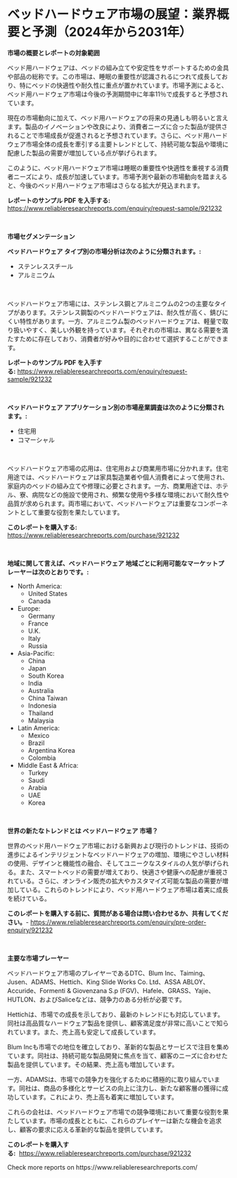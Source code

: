 <p><h1>ベッドハードウェア市場の展望：業界概要と予測（2024年から2031年）</h1></p><p><strong>市場の概要とレポートの対象範囲</strong></p>
<p><p>ベッド用ハードウェアは、ベッドの組み立てや安定性をサポートするための金具や部品の総称です。この市場は、睡眠の重要性が認識されるにつれて成長しており、特にベッドの快適性や耐久性に重点が置かれています。市場予測によると、ベッド用ハードウェア市場は今後の予測期間中に年率11％で成長すると予想されています。</p><p>現在の市場動向に加えて、ベッド用ハードウェアの将来の見通しも明るいと言えます。製品のイノベーションや改良により、消費者ニーズに合った製品が提供されることで市場成長が促進されると予想されています。さらに、ベッド用ハードウェア市場全体の成長を牽引する主要トレンドとして、持続可能な製品や環境に配慮した製品の需要が増加している点が挙げられます。</p><p>このように、ベッド用ハードウェア市場は睡眠の重要性や快適性を重視する消費者ニーズにより、成長が加速しています。市場予測や最新の市場動向を踏まえると、今後のベッド用ハードウェア市場はさらなる拡大が見込まれます。</p></p>
<p><strong>レポートのサンプル PDF を入手する:</strong> <a href="https://www.reliableresearchreports.com/enquiry/request-sample/921232">https://www.reliableresearchreports.com/enquiry/request-sample/921232</a></p>
<p>&nbsp;</p>
<p><strong>市場セグメンテーション</strong></p>
<p><strong>ベッドハードウェア タイプ別の市場分析は次のように分類されます。:</strong></p>
<p><ul><li>ステンレススチール</li><li>アルミニウム</li></ul></p>
<p>&nbsp;</p>
<p><p>ベッドハードウェア市場には、ステンレス鋼とアルミニウムの2つの主要なタイプがあります。ステンレス鋼製のベッドハードウェアは、耐久性が高く、錆びにくい特性があります。一方、アルミニウム製のベッドハードウェアは、軽量で取り扱いやすく、美しい外観を持っています。それぞれの市場は、異なる需要を満たすために存在しており、消費者が好みや目的に合わせて選択することができます。</p></p>
<p><strong>レポートのサンプル PDF を入手する:</strong>&nbsp;<a href="https://www.reliableresearchreports.com/enquiry/request-sample/921232">https://www.reliableresearchreports.com/enquiry/request-sample/921232</a></p>
<p>&nbsp;</p>
<p><strong> ベッドハードウェア アプリケーション別の市場産業調査は次のように分類されます。:</strong></p>
<p><ul><li>住宅用</li><li>コマーシャル</li></ul></p>
<p>&nbsp;</p>
<p><p>ベッドハードウェア市場の応用は、住宅用および商業用市場に分かれます。住宅用途では、ベッドハードウェアは家具製造業者や個人消費者によって使用され、家庭内のベッドの組み立てや修理に必要とされます。一方、商業用途では、ホテル、寮、病院などの施設で使用され、頻繁な使用や多様な環境において耐久性や品質が求められます。両市場において、ベッドハードウェアは重要なコンポーネントとして重要な役割を果たしています。</p></p>
<p><strong>このレポートを購入する:</strong>&nbsp; <a href="https://www.reliableresearchreports.com/purchase/921232">https://www.reliableresearchreports.com/purchase/921232</a></p>
<p>&nbsp;</p>
<p><strong>地域に関して言えば、ベッドハードウェア 地域ごとに利用可能なマーケットプレーヤーは次のとおりです。:</strong></p>
<p><ul>
    <li>
        North America:
        <ul>
            <li>United States</li>
            <li>Canada</li>
        </ul>
    </li>
    <li>
        Europe:
        <ul>
            <li>Germany</li>
            <li>France</li>
            <li>U.K.</li>
            <li>Italy</li>
            <li>Russia</li>
        </ul>
    </li>
    <li>
        Asia-Pacific:
        <ul>
            <li>China</li>
            <li>Japan</li>
            <li>South Korea</li>
            <li>India</li>
            <li>Australia</li>
            <li>China Taiwan</li>
            <li>Indonesia</li>
            <li>Thailand</li>
            <li>Malaysia</li>
        </ul>
    </li>
    <li>
        Latin America:
        <ul>
            <li>Mexico</li>
            <li>Brazil</li>
            <li>Argentina Korea</li>
            <li>Colombia</li>
        </ul>
    </li>
    <li>
        Middle East & Africa:
        <ul>
            <li>Turkey</li>
            <li>Saudi</li>
            <li>Arabia</li>
            <li>UAE</li>
            <li>Korea</li>
        </ul>
    </li>
    </ul></p>
<p>&nbsp;</p>
<p><strong>世界の新たなトレンドとは ベッドハードウェア 市場？</strong></p>
<p><p>世界のベッド用ハードウェア市場における新興および現行のトレンドは、技術の進歩によるインテリジェントなベッドハードウェアの増加、環境にやさしい材料の使用、デザインと機能性の融合、そしてユニークなスタイルの人気が挙げられる。また、スマートベッドの需要が増えており、快適さや健康への配慮が重視されている。さらに、オンライン販売の拡大やカスタマイズ可能な製品の需要が増加している。これらのトレンドにより、ベッド用ハードウェア市場は着実に成長を続けている。</p></p>
<p><strong>このレポートを購入する前に、質問がある場合は問い合わせるか、共有してください。</strong>- <a href="https://www.reliableresearchreports.com/enquiry/pre-order-enquiry/921232">https://www.reliableresearchreports.com/enquiry/pre-order-enquiry/921232</a></p>
<p>&nbsp;</p>
<p><strong>主要な市場プレーヤー</strong></p>
<p><p>ベッドハードウェア市場のプレイヤーであるDTC、Blum Inc、Taiming、Jusen、ADAMS、Hettich、King Slide Works Co. Ltd、ASSA ABLOY、Accuride、Formenti & Giovenzana S.p (FGV)、Hafele、GRASS、Yajie、HUTLON、およびSaliceなどは、競争力のある分析が必要です。</p><p>Hettichは、市場での成長を示しており、最新のトレンドにも対応しています。同社は高品質なハードウェア製品を提供し、顧客満足度が非常に高いことで知られています。また、売上高も安定して成長しています。</p><p>Blum Incも市場での地位を確立しており、革新的な製品とサービスで注目を集めています。同社は、持続可能な製品開発に焦点を当て、顧客のニーズに合わせた製品を提供しています。その結果、売上高も増加しています。</p><p>一方、ADAMSは、市場での競争力を強化するために積極的に取り組んでいます。同社は、商品の多様化とサービスの向上に注力し、新たな顧客層の獲得に成功しています。これにより、売上高も着実に増加しています。</p><p>これらの会社は、ベッドハードウェア市場での競争環境において重要な役割を果たしています。市場の成長とともに、これらのプレイヤーは新たな機会を追求し、顧客の要求に応える革新的な製品を提供しています。</p></p>
<p><strong>このレポートを購入する:</strong>&nbsp;&nbsp;<a href="https://www.reliableresearchreports.com/purchase/921232">https://www.reliableresearchreports.com/purchase/921232</a></p>
<p>Check more reports on https://www.reliableresearchreports.com/</p>